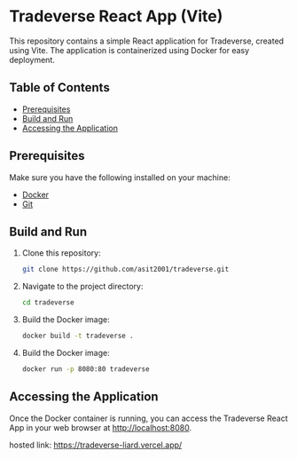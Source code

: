 # Tradeverse React App (Vite)

This repository contains a simple React application for Tradeverse, created using Vite. The application is containerized using Docker for easy deployment.

## Table of Contents

- [Prerequisites](#prerequisites)
- [Build and Run](#build-and-run)
- [Accessing the Application](#accessing-the-application)

## Prerequisites

Make sure you have the following installed on your machine:

- [Docker](https://www.docker.com/get-started)
- [Git](https://git-scm.com/)

## Build and Run

1. Clone this repository:

   ```bash
   git clone https://github.com/asit2001/tradeverse.git

2. Navigate to the project directory:

    ```bash
   cd tradeverse
    ```

3. Build the Docker image:

    ```bash
    docker build -t tradeverse .
    ```

4. Build the Docker image:

    ```bash
    docker run -p 8080:80 tradeverse
    ```

## Accessing the Application

Once the Docker container is running, you can access the Tradeverse React App in your web browser at <http://localhost:8080>.

hosted link: <https://tradeverse-liard.vercel.app/>
